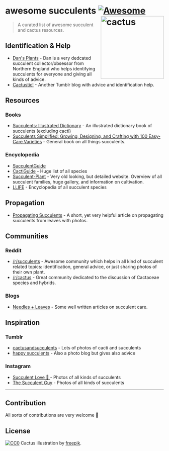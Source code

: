 # awesome succulents [![Awesome](https://cdn.rawgit.com/sindresorhus/awesome/d7305f38d29fed78fa85652e3a63e154dd8e8829/media/badge.svg)](https://github.com/sindresorhus/awesome) <img src="https://rawgit.com/morkro/awesome-succulents/master/media/cactus.svg" width="200" align="right" alt="cactus">


> A curated list of awesome succulent and cactus resources.

## Identification & Help
- [Dan's Plants](http://cactusmandan.tumblr.com/) - Dan is a very dedcated succulent collector/obsessor from Northern England who helps identifying succulents for everyone and giving all kinds of advice.
- [Cactustic!](http://cactustic.tumblr.com/) - Another Tumblr blog with advice and identification help.

## Resources
### Books
- [Succulents: Illustrated Dictionary](https://www.amazon.com/Succulents-Illustrated-Dictionary-Maurizio-Sajeva/dp/0881923982) - An illustrated dictionary book of succulents (excluding cacti)
- [Succulents Simplified: Growing, Designing, and Crafting with 100 Easy-Care Varieties](https://www.amazon.com/dp/1604693932/ref=wl_it_dp_o_pd_S_ttl?_encoding=UTF8&colid=2YPBPQLCIVLWK&coliid=I1M5F7FK2IJS6W) - General book on all things succulents.

### Encyclopedia 
- [SucculentGuide](http://www.succulentguide.com/)
- [CactiGuide](http://cactiguide.com/) - Huge list of all species
- [Succulent-Plant](http://succulent-plant.com/) - Very old looking, but detailed website. Overview of all succulent families, huge gallery, and information on cultivation.
- [LLIFE](http://www.llifle.com/Encyclopedia/SUCCULENTS/Content/) - Encyclopedia of all succulent species

## Propagation
- [Propagating Succulents](https://needlesandleaves.squarespace.com/blog/2013/5/31/propagating-leggy-succulents) - A short, yet very helpful article on propagating succulents from leaves with photos.

## Communities
### Reddit
- [/r/succulents](https://www.reddit.com/r/succulents/) - Awesome community which helps in all kind of succulent related topics: identification, general advice, or just sharing photos of their own plant.
- [/r/cactus](https://www.reddit.com/r/cactus) - Great community dedicated to the discussion of Cactaceae species and hybrids.

### Blogs
- [Needles + Leaves](http://needlesandleaves.net/succulents/) - Some well written articles on succulent care.

## Inspiration
### Tumblr
- [cactusandsucculents](http://cactusandsucculent.tumblr.com/) - Lots of photos of cacti and succulents
- [happy succulents](http://happysucculents.tumblr.com/) - Also a photo blog but gives also advice

### Instagram
- [Succulent Love 💚 ](https://www.instagram.com/succulove/) - Photos of all kinds of succulents
- [The Succulent Guy](https://www.instagram.com/thesucculentguy/) - Photos of all kinds of succulents

----
## Contribution
All sorts of contributions are very welcome :cactus:

## License
[![CC0](http://i.creativecommons.org/p/zero/1.0/88x31.png)](http://creativecommons.org/publicdomain/zero/1.0/)
Cactus illustration by [freepik](http://www.freepik.com/free-vector/differents-kind-of-cactus-design_853547.htm).
